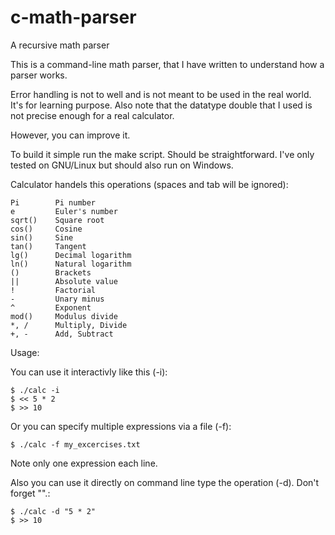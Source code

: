 # c-math-parser
A recursive math parser

This is a command-line math parser, that I have written to understand how a parser works.

Error handling is not to well and is not meant to be used in the real world. 
It's for learning purpose. 
Also note that the datatype double that I used is not precise enough for a real calculator.

However, you can improve it.

To build it simple run the make script. Should be straightforward. I've only tested on GNU/Linux but should also run on Windows.

Calculator handels this operations (spaces and tab will be ignored):

    Pi        Pi number
    e         Euler's number
    sqrt()    Square root
    cos()     Cosine 
    sin()     Sine 
    tan()     Tangent 
    lg()      Decimal logarithm
    ln()      Natural logarithm
    ()        Brackets
    ||        Absolute value
    !         Factorial
    -         Unary minus
    ^         Exponent
    mod()     Modulus divide 
    *, /      Multiply, Divide 
    +, -      Add, Subtract

Usage:

You can use it interactivly like this (-i):

    $ ./calc -i
    $ << 5 * 2
    $ >> 10

Or you can specify multiple expressions via a file (-f):

    $ ./calc -f my_excercises.txt

Note only one expression each line.

Also you can use it directly on command line type the operation (-d). Don't forget "".:
    
    $ ./calc -d "5 * 2"
    $ >> 10

